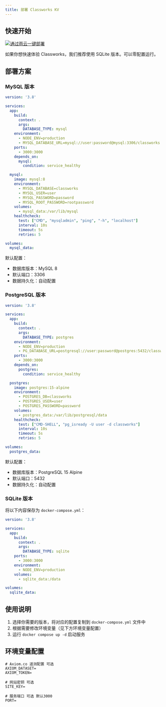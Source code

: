 ```yaml
---
title: 部署 Classworks KV
---
```



## 快速开始

[![通过雨云一键部署](https://rainyun-apps.cn-nb1.rains3.com/materials/deploy-on-rainyun-cn.svg)](https://app.rainyun.com/apps/rca/store/6229/wuyuan_)

如果你想快速体验 Classworks，我们推荐使用 SQLite 版本。可以零配置运行。

## 部署方案

### MySQL 版本

```yaml
version: '3.8'

services:
  app:
    build:
      context: .
      args:
        DATABASE_TYPE: mysql
    environment:
      - NODE_ENV=production
      - MYSQL_DATABASE_URL=mysql://user:password@mysql:3306/classworks
    ports:
      - 3000:3000
    depends_on:
      mysql:
        condition: service_healthy

  mysql:
    image: mysql:8
    environment:
      - MYSQL_DATABASE=classworks
      - MYSQL_USER=user
      - MYSQL_PASSWORD=password
      - MYSQL_ROOT_PASSWORD=rootpassword
    volumes:
      - mysql_data:/var/lib/mysql
    healthcheck:
      test: ["CMD", "mysqladmin", "ping", "-h", "localhost"]
      interval: 10s
      timeout: 5s
      retries: 5

volumes:
  mysql_data:
```

默认配置：
- 数据库版本：MySQL 8
- 默认端口：3306
- 数据持久化：自动配置

### PostgreSQL 版本


```yaml
version: '3.8'

services:
  app:
    build:
      context: .
      args:
        DATABASE_TYPE: postgres
    environment:
      - NODE_ENV=production
      - PG_DATABASE_URL=postgresql://user:password@postgres:5432/classworks
    ports:
      - 3000:3000
    depends_on:
      postgres:
        condition: service_healthy

  postgres:
    image: postgres:15-alpine
    environment:
      - POSTGRES_DB=classworks
      - POSTGRES_USER=user
      - POSTGRES_PASSWORD=password
    volumes:
      - postgres_data:/var/lib/postgresql/data
    healthcheck:
      test: ["CMD-SHELL", "pg_isready -U user -d classworks"]
      interval: 10s
      timeout: 5s
      retries: 5

volumes:
  postgres_data:
```

默认配置：
- 数据库版本：PostgreSQL 15 Alpine
- 默认端口：5432
- 数据持久化：自动配置

### SQLite 版本

将以下内容保存为 `docker-compose.yml`：

```yaml
version: '3.8'

services:
  app:
    build:
      context: .
      args:
        DATABASE_TYPE: sqlite
    ports:
      - 3000:3000
    environment:
      - NODE_ENV=production
    volumes:
      - sqlite_data:/data

volumes:
  sqlite_data:
```

## 使用说明

1. 选择你需要的版本，将对应的配置复制到 `docker-compose.yml` 文件中
2. 根据需要修改环境变量（见下方环境变量配置）
3. 运行 `docker compose up -d` 启动服务


## 环境变量配置
```
# Axiom.co 遥测配置 可选
AXIOM_DATASET=
AXIOM_TOKEN=

# 网站密钥 可选
SITE_KEY=

# 服务端口 可选 默认3000
PORT=
```
